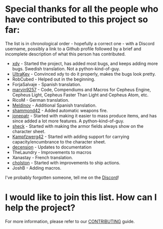 # Special thanks for all the people who have contributed to this project so far:
The list is in chronological order - hopefully a correct one - with a Discord username, possibly a link to a Github profile followed by a brief and incomplete description of what this person has contributed.

* [xdy](https://github.com/xdy/) - Started the project, has added most bugs, and keeps adding more bugs. Swedish translation. Not a python-kind-of-guy.
* [UltraKev](https://github.com/UltraKev/) - Convinced xdy to do it properly, makes the bugs look pretty.
* RobCubed - Helped out in the beginning.
* ForjaSalvaje - Spanish translation.
* [marvin9257](https://github.com/marvin9257) - Code, Compendiums and Macros for Cepheus Engine, Cepheus Light, Cepheus Faster Than Light and Cepheus Atom, etc.
* RicoM - German translation.
* [Meldinov](https://github.com/Meldinov) - Additional Spanish translation.
* [shammond42](https://github.com/shammond42/) - Added automatic weapons fire.
* [jonepatr](https://github.com/jonepatr) - Started with making it easier to mass produce items, and has since added a lot more features. A python-kind-of-guy.
* [sheck](https://github.com/sheck) - Started with making the armor fields always show on the character sheet.
* [Kampfzwerg42](https://github.com/Kampfzwerg42/) - Started with adding support for carrying capacity/encumbrance to the character sheet.
* [decension](https://github.com/descention) - Updates to documentation
* TheLaundry - Improvements to macros
* Xanastay - French translation.
* [cholston](https://github.com/cholston) - Started with improvements to ship actions.
* JoshB - Adding macros.

I've probably forgotten someone, tell me on the [Discord](https://discord.gg/VNFUvjv)!

# I would like to join this list. How can I help the project?

For more information, please refer to our [CONTRIBUTING](CONTRIBUTING.md) guide.

<!-- Auto-update: 2025-10-15T16:29:04.207062 -->
